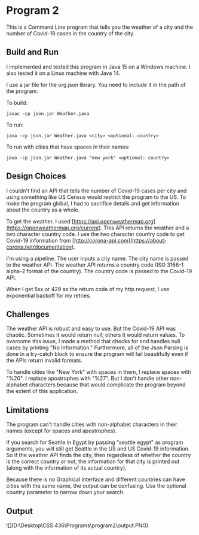 # Program 2

This is a Command Line program that tells you the weather of a city and the number of Covid-19 cases in the country of the city.



## Build and Run

I implemented and tested this program in Java 15 on a Windows machine. I also tested it on a Linux machine with Java 14.

I use a jar file for the org.json library. You need to include it in the path of the program.

To build:

```
javac -cp json.jar Weather.java
```

To run:

```
java -cp json.jar Weather.java <city> <optional: country>
```

To run with cities that have spaces in their names:

```
java -cp json.jar Weather.java "new york" <optional: country>
```



## Design Choices

I couldn't find an API that tells the number of Covid-19 cases per city and using something like US Census would restrict the program to the US. To make the program global, I had to sacrifice details and get information about the country as a whole.

To get the weather, I used [https://api.openweathermap.org](https://openweathermap.org/current). This API returns the weather and a two character country code. I use the two character country code to get Covid-19 information from [http://corona-api.com](https://about-corona.net/documentation).

I'm using a pipeline. The user inputs a city name. The city name is passed to the weather API. The weather API returns a country code (ISO 3166-1 alpha-2 format of the country). The country code is passed to the Covid-19 API.

When I get 5xx or 429 as the return code of my http request, I use exponential backoff for my retries.



## Challenges

The weather API is robust and easy to use. But the Covid-19 API was chaotic. Sometimes it would return null; others it would return values. To overcome this issue, I made a method that checks for and handles null cases by printing "No Information." Furthermore, all of the Json Parsing is done in a try-catch block to ensure the program will fail beautifully even if the APIs return invalid formats.

To handle cities like "New York" with spaces in them, I replace spaces with "%20". I replace apostrophes with "%27". But I don't handle other non-alphabet characters because that would complicate the program beyond the extent of this application.



## Limitations

The program can't handle cities with non-alphabet characters in their names (except for spaces and apostrophes).

If you search for Seattle in Egypt by passing "seattle egypt" as program arguments, you will still get Seattle in the US and US Covid-19 information. So if the weather API finds the city, then regardless of whether the country is the correct country or not, the information for that city is printed out (along with the information of its actual country).

Because there is no Graphical Interface and different countries can have cities with the same name, the output can be confusing. Use the optional country parameter to narrow down your search.



## Output

![](D:\Desktop\CSS 436\Programs\program2\output.PNG)